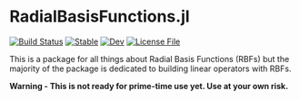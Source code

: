 # RadialBasisFunctions.jl

[![Build Status](https://img.shields.io/github/actions/workflow/status/JuliaGeometry/Meshes.jl/CI.yml?branch=master&style=flat-square)](https://github.com/kylebeggs/RadialBasisFunctions.jl/actions)
[![Stable](https://img.shields.io/badge/docs-stable-blue.svg)](https://kylebeggs.github.io/RadialBasisFunctions.jl/stable)
[![Dev](https://img.shields.io/badge/docs-dev-blue.svg)](https://kylebeggs.github.io/RadialBasisFunctions.jl/dev)
[![License File](https://img.shields.io/badge/license-MIT-blue?style=flat-square)](https://github.com/kylebeggs/RadialBasisFunctions.jl/blob/master/LICENSE)

This is a package for all things about Radial Basis Functions (RBFs) but the majority of the package is dedicated to building linear operators with RBFs.

**Warning - This is not ready for prime-time use yet. Use at your own risk.**

